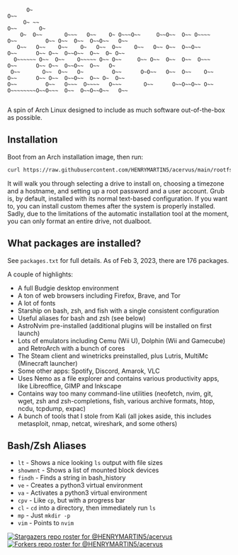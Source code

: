 ```

      O~                                                              O~~                                   
     O~ ~~                                                            O~~       O~                          
    O~  O~~       O~~~   O~~    O~ O~~~O~~     O~~O~~  O~~ O~~~~      O~~         O~~ O~~  O~~  O~~O~~   O~~
   O~~   O~~    O~~    O~   O~~  O~~    O~~   O~~ O~~  O~~O~~         O~~      O~~ O~~  O~~O~~  O~~  O~ O~~ 
  O~~~~~~ O~~  O~~    O~~~~~ O~~ O~~     O~~ O~~  O~~  O~~  O~~~      O~~      O~~ O~~  O~~O~~  O~~   O~    
 O~~       O~~  O~~   O~         O~~      O~O~~   O~~  O~~    O~~     O~~      O~~ O~~  O~~O~~  O~~ O~  O~~ 
O~~         O~~   O~~~  O~~~~   O~~~       O~~      O~~O~~O~~ O~~     O~~~~~~~~O~~O~~~  O~~  O~~O~~O~~   O~~
                                                                                                            
```

A spin of Arch Linux designed to include as much software out-of-the-box as possible.

## Installation

Boot from an Arch installation image, then run:

```bash
curl https://raw.githubusercontent.com/HENRYMARTIN5/acervus/main/rootfs/bin/acervus-install | python3 -
```

It will walk you through selecting a drive to install on, choosing a timezone and a hostname, and setting up a root password and a user account. Grub is, by default, installed with its normal text-based configuration. If you want to, you can install custom themes after the system is properly installed. Sadly, due to the limitations of the automatic installation tool at the moment, you can only format an entire drive, not dualboot.

## What packages are installed?

See `packages.txt` for full details. As of Feb 3, 2023, there are 176 packages.

A couple of highlights:
- A full Budgie desktop environment
- A ton of web browsers including Firefox, Brave, and Tor
- A lot of fonts
- Starship on bash, zsh, and fish with a single consistent configuration
- Useful aliases for bash and zsh (see below)
- AstroNvim pre-installed (additional plugins will be installed on first launch)
- Lots of emulators including Cemu (Wii U), Dolphin (Wii and Gamecube) and RetroArch with a bunch of cores
- The Steam client and winetricks preinstalled, plus Lutris, MultiMc (Minecraft launcher)
- Some other apps: Spotify, Discord, Amarok, VLC
- Uses Nemo as a file explorer and contains various productivity apps, like Libreoffice, GIMP and Inkscape
- Contains way too many command-line utilities (neofetch, nvim, git, wget, zsh and zsh-completions, fish, various archive formats, htop, ncdu, tcpdump, expac)
- A bunch of tools that I stole from Kali (all jokes aside, this includes metasploit, nmap, netcat, wireshark, and some others)

## Bash/Zsh Aliases

- `lt` - Shows a nice looking `ls` output with file sizes
- `showmnt` - Shows a list of mounted block devices
- `findh` - Finds a string in bash_history
- `ve` - Creates a python3 virtual environment
- `va` - Activates a python3 virtual environment
- `cpv` - Like `cp`, but with a progress bar
- `cl` - `cd` into a directory, then immediately run `ls`
- `mp` - Just `mkdir -p`
- `vim` - Points to `nvim`

[![Stargazers repo roster for @HENRYMARTIN5/acervus](https://reporoster.com/stars/dark/HENRYMARTIN5/acervus)](https://github.com/HENRYMARTIN5/acervus/stargazers) [![Forkers repo roster for @HENRYMARTIN5/acervus](https://reporoster.com/forks/dark/HENRYMARTIN5/acervus)](https://github.com/HENRYMARTIN5/acervus/network/members)
